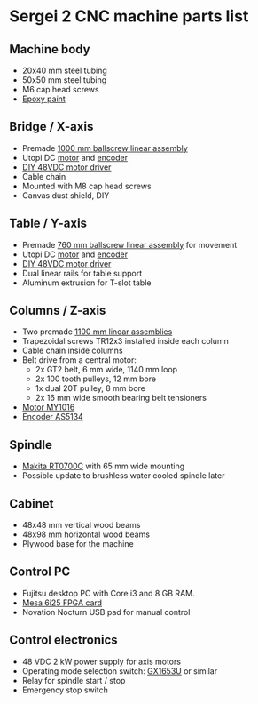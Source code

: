 Sergei 2 CNC machine parts list
===============================

Machine body
------------

* 20x40 mm steel tubing
* 50x50 mm steel tubing
* M6 cap head screws
* [Epoxy paint](https://www.biltema.fi/veneily/veneen-huoltotuotteet/epoksitaytteet/epoksipohjamaali-2000023393)

Bridge / X-axis
---------------

* Premade [1000 mm ballscrew linear assembly](mechanical/plans_solvespace/linear_assembly_1000mm.txt)
* Utopi DC [motor](notes/Motor_UGRMEM-04MMA31.txt) and [encoder](notes/Encoder_UTOPI_O25SD.txt)
* [DIY 48VDC motor driver](electronics/motor_driver/)
* Cable chain
* Mounted with M8 cap head screws
* Canvas dust shield, DIY

Table / Y-axis
--------------

* Premade [760 mm ballscrew linear assembly](mechanical/plans_solvespace/linear_assembly_700mm.txt) for movement
* Utopi DC [motor](notes/Motor_UGRMEM-04MMA31.txt) and [encoder](notes/Encoder_UTOPI_O25SD.txt)
* [DIY 48VDC motor driver](electronics/motor_driver/)
* Dual linear rails for table support
* Aluminum extrusion for T-slot table

Columns / Z-axis
----------------

* Two premade [1100 mm linear assemblies](mechanical/plans_solvespace/linear_assembly_1100mm.txt)
* Trapezoidal screws TR12x3 installed inside each column
* Cable chain inside columns
* Belt drive from a central motor:
  * 2x GT2 belt, 6 mm wide, 1140 mm loop
  * 2x 100 tooth pulleys, 12 mm bore
  * 1x dual 20T pulley, 8 mm bore
  * 2x 16 mm wide smooth bearing belt tensioners
* [Motor MY1016](notes/Motor_MY1016.txt)
* [Encoder AS5134](electronics/motor_encoder)

Spindle
-------

* [Makita RT0700C](https://www.makita.fi/product/rt0700cx2j.html) with 65 mm wide mounting
* Possible update to brushless water cooled spindle later

Cabinet
-------

* 48x48 mm vertical wood beams
* 48x98 mm horizontal wood beams
* Plywood base for the machine

Control PC
----------

* Fujitsu desktop PC with Core i3 and 8 GB RAM.
* [Mesa 6i25 FPGA card](http://store.mesanet.com/index.php?route=product/product&product_id=58)
* Novation Nocturn USB pad for manual control

Control electronics
-------------------
* 48 VDC 2 kW power supply for axis motors
* Operating mode selection switch: [GX1653U](https://www.tme.eu/en/details/gx1653u/cam-switches/lovato-electric/) or similar
* Relay for spindle start / stop
* Emergency stop switch
